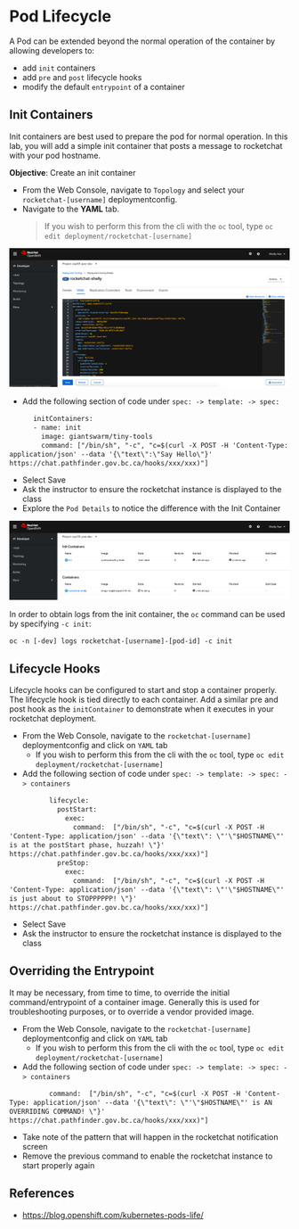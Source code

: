 # Pod Lifecycle
A Pod can be extended beyond the normal operation of the container by allowing developers to: 
- add `init` containers
- add `pre` and `post` lifecycle hooks
- modify the default `entrypoint` of a container

## Init Containers
Init containers are best used to prepare the pod for normal operation. In this lab, you will add a simple init container that posts a message to rocketchat with your pod hostname.

__Objective__: Create an init container
- From the Web Console, navigate to `Topology` and select your `rocketchat-[username]` deploymentconfig.
- Navigate to the __YAML__ tab.
  > If you wish to perform this from the cli with the `oc` tool, type `oc edit deployment/rocketchat-[username]`


![](./images/12_pod_lifecycle_01.png)

- Add the following section of code under `spec: -> template: -> spec:`

```
      initContainers:
      - name: init
        image: giantswarm/tiny-tools
        command: ["/bin/sh", "-c", "c=$(curl -X POST -H 'Content-Type: application/json' --data '{\"text\":\"Say Hello\"}' https://chat.pathfinder.gov.bc.ca/hooks/xxx/xxx)"]
```

- Select Save
- Ask the instructor to ensure the rocketchat instance is displayed to the class
- Explore the `Pod Details` to notice the difference with the Init Container 

![](./images/12_pod_lifecycle_02.png)

In order to obtain logs from the init container, the `oc` command can be used by specifying `-c init`: 

```
oc -n [-dev] logs rocketchat-[username]-[pod-id] -c init
```

## Lifecycle Hooks
Lifecycle hooks can be configured to start and stop a container properly. The lifecycle hook is tied directly to each container. Add a similar pre and post hook as the `initContainer` to demonstrate when it executes in your rocketchat deployment. 

- From the Web Console, navigate to the `rocketchat-[username]` deploymentconfig and click on `YAML` tab
    - If you wish to perform this from the cli with the `oc` tool, type `oc edit deployment/rocketchat-[username]`
- Add the following section of code under `spec: -> template: -> spec: -> containers`
```
          lifecycle:
            postStart:
              exec:
                command:  ["/bin/sh", "-c", "c=$(curl -X POST -H 'Content-Type: application/json' --data '{\"text\": \"'\"$HOSTNAME\"' is at the postStart phase, huzzah! \"}' https://chat.pathfinder.gov.bc.ca/hooks/xxx/xxx)"]
            preStop:
              exec:
                command:  ["/bin/sh", "-c", "c=$(curl -X POST -H 'Content-Type: application/json' --data '{\"text\": \"'\"$HOSTNAME\"' is just about to STOPPPPPP! \"}' https://chat.pathfinder.gov.bc.ca/hooks/xxx/xxx)"]
```
- Select Save
- Ask the instructor to ensure the rocketchat instance is displayed to the class


## Overriding the Entrypoint 
It may be necessary, from time to time, to override the initial command/entrypoint of a container image. Generally this is used for troubleshooting purposes, or to override a vendor provided image. 

- From the Web Console, navigate to the `rocketchat-[username]` deploymentconfig and click on `YAML` tab
    - If you wish to perform this from the cli with the `oc` tool, type `oc edit deployment/rocketchat-[username]`
- Add the following section of code under `spec: -> template: -> spec: -> containers`

```
          command:  ["/bin/sh", "-c", "c=$(curl -X POST -H 'Content-Type: application/json' --data '{\"text\": \"'\"$HOSTNAME\"' is AN OVERRIDING COMMAND! \"}' https://chat.pathfinder.gov.bc.ca/hooks/xxx/xxx)"]
```
- Take note of the pattern that will happen in the rocketchat notification screen
- Remove the previous command to enable the rocketchat instance to start properly again

## References
- https://blog.openshift.com/kubernetes-pods-life/

